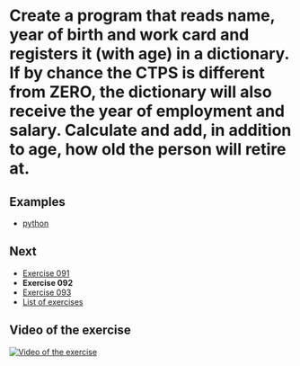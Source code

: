 # Create a program that reads name, year of birth and work card and registers it (with age) in a dictionary. If by chance the CTPS is different from ZERO, the dictionary will also receive the year of employment and salary. Calculate and add, in addition to age, how old the person will retire at.

## Examples

- [python](python)

## Next

- [Exercise 091](../091)
- **Exercise 092**
- [Exercise 093](../093)
- [List of exercises](../)

## Video of the exercise

[![Video of the exercise](https://img.youtube.com/vi/Vsqemzdrj78/maxresdefault.jpg)](https://youtu.be/Vsqemzdrj78)
